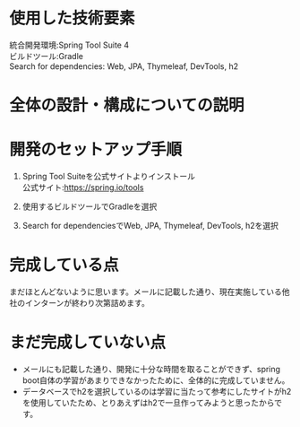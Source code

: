 # 使用した技術要素
統合開発環境:Spring Tool Suite 4  
ビルドツール:Gradle  
Search for dependencies: Web, JPA, Thymeleaf, DevTools, h2

# 全体の設計・構成についての説明



# 開発のセットアップ手順

1. Spring Tool Suiteを公式サイトよりインストール  
公式サイト:https://spring.io/tools

2. 使用するビルドツールでGradleを選択

3. Search for dependenciesでWeb, JPA, Thymeleaf, DevTools, h2を選択

# 完成している点

まだほとんどないように思います。メールに記載した通り、現在実施している他社のインターンが終わり次第詰めます。

# まだ完成していない点

- メールにも記載した通り、開発に十分な時間を取ることができず、spring boot自体の学習があまりできなかったために、全体的に完成していません。
- データベースでh2を選択しているのは学習に当たって参考にしたサイトがh2を使用していたため、とりあえずはh2で一旦作ってみようと思ったからです。